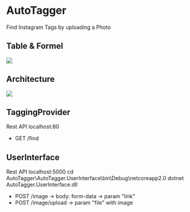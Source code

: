 # AutoTagger
Find Instagram Tags by uploading a Photo

## Table & Formel
![](https://github.com/Vittel/AutoTagger/raw/master/doc/table_formel.jpg)

## Architecture
![](https://github.com/Vittel/AutoTagger/raw/master/doc/architecture.jpg)

## TaggingProvider
Rest API
localhost:80
- GET /find

## UserInterface
Rest API
localhost:5000
cd AutoTagger\AutoTagger.UserInterface\bin\Debug\netcoreapp2.0
dotnet AutoTagger.UserInterface.dll
- POST /image -> body: form-data -> param "link"
- POST /image/upload -> param "file" with image
